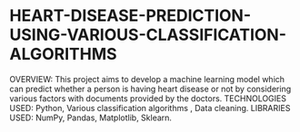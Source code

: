 # HEART-DISEASE-PREDICTION-USING-VARIOUS-CLASSIFICATION-ALGORITHMS
OVERVIEW: This project aims to develop a machine learning model which can predict whether a person is having heart disease or not by considering various factors with documents provided by the doctors.
TECHNOLOGIES USED: Python, Various classification algorithms , Data cleaning. 
LIBRARIES USED: NumPy, Pandas, Matplotlib, Sklearn.
